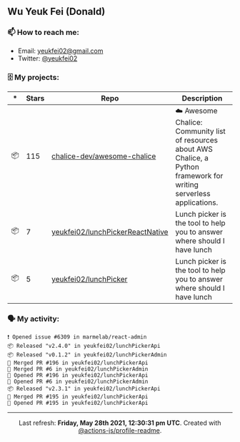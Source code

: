 ## Wu Yeuk Fei (Donald)

### 📫 How to reach me:

- Email: [yeukfei02@gmail.com](yeukfei02@gmail.com)
- Twitter: [@yeukfei02](https://twitter.com/yeukfei02)

### 🗄 My projects:

|*|Stars|Repo|Description|
|---|---|---|---|
| 📦 | 115 | [chalice-dev/awesome-chalice](https://github.com/chalice-dev/awesome-chalice) | ☁️ Awesome Chalice: Community list of resources about AWS Chalice, a Python framework for writing serverless applications. |
| 📦 | 7 | [yeukfei02/lunchPickerReactNative](https://github.com/yeukfei02/lunchPickerReactNative) | Lunch picker is the tool to help you to answer where should I have lunch |
| 📦 | 5 | [yeukfei02/lunchPicker](https://github.com/yeukfei02/lunchPicker) | Lunch picker is the tool to help you to answer where should I have lunch |

### 🗣 My activity:

```
❗️ Opened issue #6309 in marmelab/react-admin
📦 Released "v2.4.0" in yeukfei02/lunchPickerApi
📦 Released "v0.1.2" in yeukfei02/lunchPickerAdmin
🎉 Merged PR #196 in yeukfei02/lunchPickerApi
🎉 Merged PR #6 in yeukfei02/lunchPickerAdmin
💪 Opened PR #196 in yeukfei02/lunchPickerApi
💪 Opened PR #6 in yeukfei02/lunchPickerAdmin
📦 Released "v2.3.1" in yeukfei02/lunchPickerApi
🎉 Merged PR #195 in yeukfei02/lunchPickerApi
💪 Opened PR #195 in yeukfei02/lunchPickerApi
```

<!-- <img src="https://github-readme-stats.vercel.app/api?username=yeukfei02&show_icons=true&count_private=true&theme=radical" />

<img src="https://github-readme-stats.vercel.app/api/top-langs/?username=yeukfei02&theme=radical" /> -->

---

<p align="center">Last refresh: <b>Friday, May 28th 2021, 12:30:31 pm UTC</b>. Created with <a href=https://github.com/marketplace/actions/profile-readme>@actions-js/profile-readme</a>.</p>
